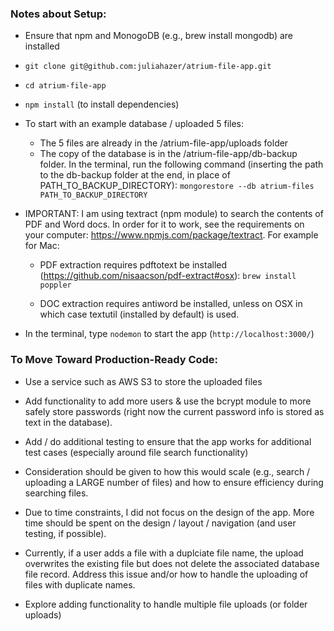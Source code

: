 ### Notes about Setup:

* Ensure that npm and MonogoDB (e.g., brew install mongodb) are installed 

* ```git clone git@github.com:juliahazer/atrium-file-app.git```

* ```cd atrium-file-app```

* ```npm install``` (to install dependencies)

* To start with an example database / uploaded 5 files:
	* The 5 files are already in the /atrium-file-app/uploads folder
	* The copy of the database is in the /atrium-file-app/db-backup folder. In the terminal, run the following command (inserting the path to the db-backup folder at the end, in place of PATH\_TO\_BACKUP\_DIRECTORY): ```mongorestore --db atrium-files PATH_TO_BACKUP_DIRECTORY```

* IMPORTANT: I am using textract (npm module) to search the contents of PDF and Word docs. In order for it to work, see the requirements on your computer: https://www.npmjs.com/package/textract. For example for Mac:
  * PDF extraction requires pdftotext be installed (https://github.com/nisaacson/pdf-extract#osx):
```brew install poppler```

  * DOC extraction requires antiword be installed, unless on OSX in which case textutil (installed by default) is used.

* In the terminal, type ```nodemon``` to start the app (```http://localhost:3000/```)


### To Move Toward Production-Ready Code:

* Use a service such as AWS S3 to store the uploaded files

* Add functionality to add more users & use the bcrypt module to more safely store passwords (right now the current password info is stored as text in the database). 

* Add / do additional testing to ensure that the app works for additional test cases (especially around file search functionality)

* Consideration should be given to how this would scale (e.g., search / uploading a LARGE number of files) and how to ensure efficiency during searching files. 

* Due to time constraints, I did not focus on the design of the app. More time should be spent on the design / layout / navigation (and user testing, if possible).

* Currently, if a user adds a file with a duplciate file name, the upload overwrites the existing file but does not delete the associated database file record. Address this issue and/or how to handle the uploading of files with duplicate names.

* Explore adding functionality to handle multiple file uploads (or folder uploads)
